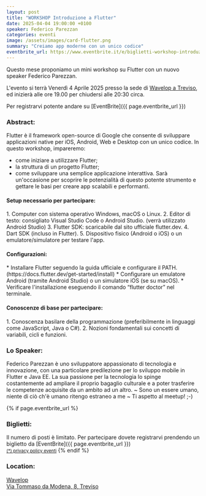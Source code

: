 ```yaml
---
layout: post
title: "WORKSHOP Introduzione a Flutter"
date: 2025-04-04 19:00:00 +0100
speaker: Federico Parezzan
categories: eventi
image: /assets/images/card-flutter.png
summary: "Creiamo app moderne con un unico codice"
eventbrite_url: https://www.eventbrite.it/e/biglietti-workshop-introduzione-a-flutter-1257059672319
---
```


Questo mese proponiamo un mini workshop su Flutter con un nuovo speaker Federico Parezzan.

L'evento si terrà Venerdì 4 Aprile 2025 presso la sede di [Wavelop a Treviso](https://maps.app.goo.gl/apoCNUVG77fJ5dYd9), ed inizierà alle ore 19.00 per chiudersi alle 20:30 circa.

Per registrarvi potente andare su [EventBrite]({{ page.eventbrite_url }})

<h3>Abstract:</h3>

Flutter è il framework open-source di Google che consente di sviluppare applicazioni native per iOS, Android, Web e Desktop con un unico codice. 
In questo workshop, impareremo:
- come iniziare a utilizzare Flutter;
- la struttura di un progetto Flutter;
- come sviluppare una semplice applicazione interattiva. 
Sarà un'occasione per scoprire le potenzialità di questo potente strumento e gettare le basi per creare app scalabili e performanti.

<h4>Setup necessario per partecipare:</h4>
1. Computer con sistema operativo Windows, macOS o Linux.
2. Editor di testo: consigliato Visual Studio Code o Android Studio. (verrà utilizzato Android Studio)
3. Flutter SDK: scaricabile dal sito ufficiale flutter.dev.
4. Dart SDK (incluso in Flutter).
5. Dispositivo fisico (Android o iOS) o un emulatore/simulatore per testare l'app.

<h4>Configurazioni:</h4>
* Installare Flutter seguendo la guida ufficiale e configurare il PATH. (https://docs.flutter.dev/get-started/install)
* Configurare un emulatore Android (tramite Android Studio) o un simulatore iOS (se su macOS).
* Verificare l'installazione eseguendo il comando “flutter doctor” nel terminale.

<h4>Conoscenze di base per partecipare:</h4>
1. Conoscenza basilare della programmazione (preferibilmente in linguaggi come JavaScript, Java o C#).
2. Nozioni fondamentali sui concetti di variabili, cicli e funzioni.


<h3>Lo Speaker:</h3>
Federico Parezzan è uno sviluppatore appassionato di tecnologia e innovazione, con una particolare predilezione per lo sviluppo mobile in Flutter e Java EE. 
La sua passione per la tecnologia lo spinge costantemente ad ampliare il proprio bagaglio culturale e a poter trasferire le competenze acquisite da un ambito ad un altro.
~ Sono un essere umano, niente di ciò ch'è umano ritengo estraneo a me ~ Ti aspetto al meetup! ;-)

{% if page.eventbrite_url %}
<a id="tickets"></a>

<h3>Biglietti:</h3>
Il numero di posti è limitato. Per partecipare dovete registrarvi prendendo un biglietto da [EventBrite]({{ page.eventbrite_url }})<br/>
<small><a href="#privacy-policy">(*) privacy policy eventi</a></small>
{% endif %}


<a id="location"></a>

<h3>Location:</h3>

[Wavelop<br />Via Tommaso da Modena, 8, Treviso](https://maps.app.goo.gl/apoCNUVG77fJ5dYd9)
